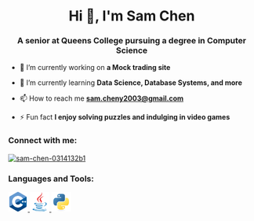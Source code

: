 <h1 align="center">Hi 👋, I'm Sam Chen</h1>
<h3 align="center">A senior at Queens College pursuing a degree in Computer Science</h3>

- 🔭 I’m currently working on **a Mock trading site**

- 🌱 I’m currently learning **Data Science, Database Systems, and more**

- 📫 How to reach me **sam.cheny2003@gmail.com**

- ⚡ Fun fact **I enjoy solving puzzles and indulging in video games**

<h3 align="left">Connect with me:</h3>
<p align="left">
<a href="https://linkedin.com/in/sam-chen-0314132b1" target="blank"><img align="center" src="https://raw.githubusercontent.com/rahuldkjain/github-profile-readme-generator/master/src/images/icons/Social/linked-in-alt.svg" alt="sam-chen-0314132b1" height="30" width="40" /></a>
</p>

<h3 align="left">Languages and Tools:</h3>
<p align="left"> <a href="https://www.w3schools.com/cpp/" target="_blank" rel="noreferrer"> <img src="https://raw.githubusercontent.com/devicons/devicon/master/icons/cplusplus/cplusplus-original.svg" alt="cplusplus" width="40" height="40"/> </a> <a href="https://www.java.com" target="_blank" rel="noreferrer"> <img src="https://raw.githubusercontent.com/devicons/devicon/master/icons/java/java-original.svg" alt="java" width="40" height="40"/> </a> <a href="https://www.python.org" target="_blank" rel="noreferrer"> <img src="https://raw.githubusercontent.com/devicons/devicon/master/icons/python/python-original.svg" alt="python" width="40" height="40"/> </a> </p>
